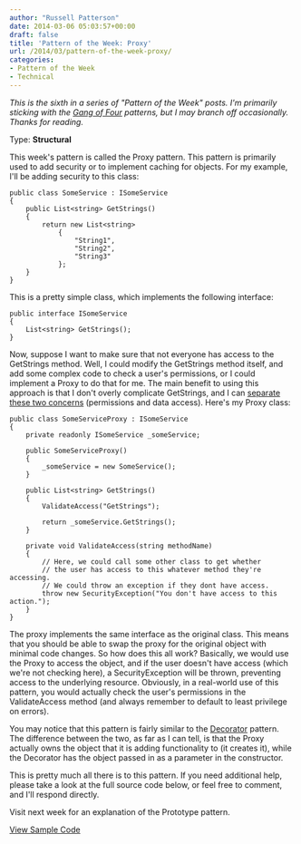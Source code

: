 ```yaml
---
author: "Russell Patterson"
date: 2014-03-06 05:03:57+00:00
draft: false
title: 'Pattern of the Week: Proxy'
url: /2014/03/pattern-of-the-week-proxy/
categories:
- Pattern of the Week
- Technical
---
```


_This is the sixth in a series of "Pattern of the Week" posts. I'm primarily sticking with the [Gang of Four](http://www.amazon.com/gp/product/B000SEIBB8/ref=as_li_qf_sp_asin_tl?ie=UTF8&camp=1789&creative=9325&creativeASIN=B000SEIBB8&linkCode=as2&tag=russepatte-20) patterns, but I may branch off occasionally. Thanks for reading._

Type: **Structural**

This week's pattern is called the Proxy pattern. This pattern is primarily used to add security or to implement caching for objects. For my example, I'll be adding security to this class:
 

    
    public class SomeService : ISomeService
    {
        public List<string> GetStrings()
        {
            return new List<string>
                {
                    "String1",
                    "String2",
                    "String3"
                };
        }
    }



This is a pretty simple class, which implements the following interface:
 

    
    public interface ISomeService
    {
        List<string> GetStrings();
    }



Now, suppose I want to make sure that not everyone has access to the GetStrings method. Well, I could modify the GetStrings method itself, and add some complex code to check a user's permissions, or I could implement a Proxy to do that for me. The main benefit to using this approach is that I don't overly complicate GetStrings, and I can [separate these two concerns](http://en.wikipedia.org/wiki/Separation_of_concerns) (permissions and data access). Here's my Proxy class:
 

    
    public class SomeServiceProxy : ISomeService
    {
        private readonly ISomeService _someService;
    
        public SomeServiceProxy()
        {
            _someService = new SomeService();
        }
    
        public List<string> GetStrings()
        {
            ValidateAccess("GetStrings");
    
            return _someService.GetStrings();
        }
    
        private void ValidateAccess(string methodName)
        {
            // Here, we could call some other class to get whether 
            // the user has access to this whatever method they're accessing.
            // We could throw an exception if they dont have access.
            throw new SecurityException("You don't have access to this action.");
        }
    }



The proxy implements the same interface as the original class. This means that you should be able to swap the proxy for the original object with minimal code changes. So how does this all work? Basically, we would use the Proxy to access the object, and if the user doesn't have access (which we're not checking here), a SecurityException will be thrown, preventing access to the underlying resource. Obviously, in a real-world use of this pattern, you would actually check the user's permissions in the ValidateAccess method (and always remember to default to least privilege on errors).

You may notice that this pattern is fairly similar to the [Decorator](http://russellpatterson.com/2014/02/pattern-of-the-week-2-decorator/) pattern. The difference between the two, as far as I can tell, is that the Proxy actually owns the object that it is adding functionality to (it creates it), while the Decorator has the object passed in as a parameter in the constructor.

This is pretty much all there is to this pattern. If you need additional help, please take a look at the full source code below, or feel free to comment, and I'll respond directly.

Visit next week for an explanation of the Prototype pattern.

[View Sample Code](https://github.com/russellwpatterson/pattern-of-the-week/)
